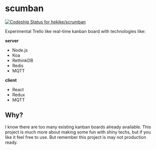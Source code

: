# scumban

[ ![Codeship Status for hekike/scrumban](https://codeship.com/projects/6dcbd4d0-687a-0133-82ac-262bff2f2afa/status?branch=master)](https://codeship.com/projects/114269)  

Experimental Trello like real-time kanban board with technologies like:

**server**

- Node.js
- Koa
- RethinkDB
- Redis
- MQTT

**client**

- React
- Redux
- MQTT

## Why?

I know there are too many existing kanban boards already available.
This project is much more about making some fun with shiny techs, but if you like it feel free to use. But remember this project is may not production ready.
